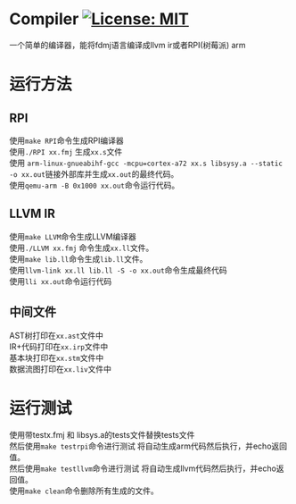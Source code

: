 # Compiler [![License: MIT](https://img.shields.io/badge/License-MIT-yellow.svg)](https://github.com/SMAC-Zhang/Compiler/blob/main/LICENSE) 
一个简单的编译器，能将fdmj语言编译成llvm ir或者RPI(树莓派) arm

# 运行方法

## RPI

使用`make RPI`命令生成RPI编译器<br>
使用`./RPI xx.fmj` 生成`xx.s`文件 <br>
使用 `arm-linux-gnueabihf-gcc -mcpu=cortex-a72 xx.s libsysy.a --static -o xx.out`链接外部库并生成`xx.out`的最终代码。<br>
使用`qemu-arm -B 0x1000 xx.out`命令运行代码。<br>

## LLVM IR

使用`make LLVM`命令生成LLVM编译器<br>
使用`./LLVM xx.fmj` 命令生成`xx.ll`文件。<br>
使用`make lib.ll`命令生成`lib.ll`文件。<br>
使用`llvm-link xx.ll lib.ll -S -o xx.out`命令生成最终代码<br>
使用`lli xx.out`命令运行代码<br>

## 中间文件

AST树打印在`xx.ast`文件中<br>
IR+代码打印在`xx.irp`文件中<br>
基本块打印在`xx.stm`文件中<br>
数据流图打印在`xx.liv`文件中<br>

# 运行测试

使用带testx.fmj 和 libsys.a的tests文件替换tests文件<br>
然后使用`make testrpi`命令进行测试 将自动生成arm代码然后执行，并echo返回值。<br>
然后使用`make testllvm`命令进行测试 将自动生成llvm代码然后执行，并echo返回值。<br>
使用`make clean`命令删除所有生成的文件。<br>